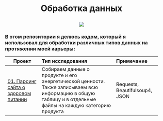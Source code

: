 <h1><p align="center">Обработка данных</p align="center"></h1> 
<p align="center"><img src="https://g.foolcdn.com/editorial/images/673371/big-data-analytics.jpg" border="0"></a></p>
<h3>В этом репозитории я делюсь кодом, который я использовал для обработки различных типов данных на протяжении моей карьеры:</h3>
  
  
| **Проект** | **Тип исследования** | **Примечание** |
| -------------------- | :--------------------- |:---------------------------|
| [01. Парсинг сайта о здоровом питании](https://github.com/PavelAlexee/data_processing/tree/main/Scraping_cal_prods) | Собираем данные о продукте и его энергетической ценности. Также записываем всю информацию в общую таблицу и в отдельные файлы на каждую категорию продукта | Requests, Beautifulsoup4, JSON |

